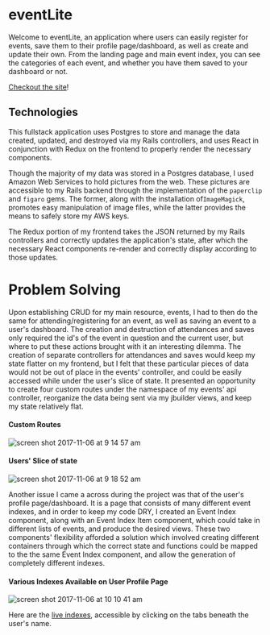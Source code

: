 # eventLite

Welcome to eventLite, an application where users can easily register for events,
save them to their profile page/dashboard, as well as create and update their own. From the
landing page and main event index, you can see the categories of each event, and whether
you have them saved to your dashboard or not.

[Checkout the site](http://www.eventlite.club/#/)!


## Technologies

This fullstack application uses Postgres to store and manage the data created, updated, and destroyed via my Rails controllers, and uses React in conjunction with Redux on the frontend to properly render the necessary components.

Though the majority of my data was stored in a Postgres database, I used Amazon Web Services to hold pictures from the web. These pictures are accessible to my Rails backend through the implementation of the `paperclip` and `figaro` gems. The former, along with the installation of`ImageMagick`, promotes easy manipulation of image files, while the latter provides the means to safely store my AWS keys.

The Redux portion of my frontend takes the JSON returned by my Rails controllers and correctly updates the application's state, after which the necessary React components re-render and correctly display according to those updates.

# Problem Solving

Upon establishing CRUD for my main resource, events, I had to then do the same for attending/registering for an event, as well as saving an event to a
user's dashboard. The creation and destruction of attendances and saves only required the id's of the event in question and the current user, but where to put these actions brought with it an interesting dilemma. The creation of separate controllers for attendances and saves would keep my state flatter on my frontend, but I felt that these particular pieces of data would not be out of place in the events' controller, and could be easily accessed while under the user's slice of state. It presented an opportunity to create four custom routes under the namespace of my events' api controller, reorganize the data being sent via my jbuilder views, and keep my state relatively flat.   

#### Custom Routes
![screen shot 2017-11-06 at 9 14 57 am](https://user-images.githubusercontent.com/28831849/32447182-4eaf2778-c2d9-11e7-85f2-8077846ff95f.png)

#### Users' Slice of state
![screen shot 2017-11-06 at 9 18 52 am](https://user-images.githubusercontent.com/28831849/32447408-006098f8-c2da-11e7-8f1c-ef2a9f8726c2.png)

Another issue I came a across during the project was that of the user's profile page/dashboard.
It is a page that consists of many different event indexes, and in order to keep my code DRY, I created an Event Index component, along with an Event Index Item component, which could take in different lists of events, and produce the desired views. These two components' flexibility afforded
a solution which involved creating different containers through which the correct state and functions could be mapped to the the same Event Index component, and allow the generation of completely different indexes.

#### Various Indexes Available on User Profile Page
![screen shot 2017-11-06 at 10 10 41 am](https://user-images.githubusercontent.com/28831849/32447762-f54d8dda-c2da-11e7-813c-0802abd7bd4a.png)

Here are the [live indexes](http://www.eventlite.club/#/users/15), accessible by clicking on the tabs beneath the user's name.
